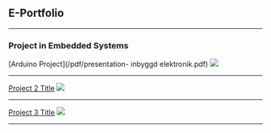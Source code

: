 ## E-Portfolio

---

### Project in Embedded Systems

[Arduino Project](/pdf/presentation- inbyggd elektronik.pdf)
<img src="images/Skärmavbild 2020-03-24 kl. 12.09.30.png?raw=true"/>

---
[Project 2 Title](/pdf/sample_presentation.pdf)
<img src="images/dummy_thumbnail.jpg?raw=true"/>

---
[Project 3 Title](http://example.com/)
<img src="images/dummy_thumbnail.jpg?raw=true"/>

---
